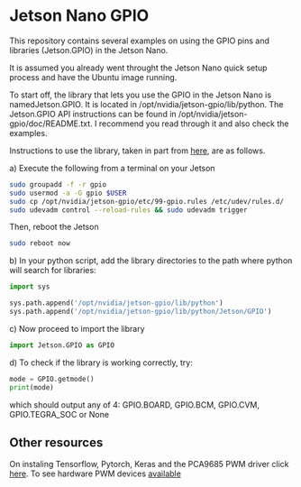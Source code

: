 # Jetson Nano GPIO

This repository contains several examples on using the GPIO pins and libraries (Jetson.GPIO) in the Jetson Nano.

It is assumed you already went throught the Jetson Nano quick setup process and have the Ubuntu image running.

To start off, the library that lets you use the GPIO in the Jetson Nano is namedJetson.GPIO. It is located in /opt/nvidia/jetson-gpio/lib/python. The Jetson.GPIO API instructions can be found in /opt/nvidia/jetson-gpio/doc/README.txt. I recommend you read through it and also check the examples.

Instructions to use the library, taken in part from [here](https://github.com/NVIDIA-AI-IOT/jetbot/issues/18), are as follows.

a) Execute the following from a terminal on your Jetson

```bash
sudo groupadd -f -r gpio
sudo usermod -a -G gpio $USER
sudo cp /opt/nvidia/jetson-gpio/etc/99-gpio.rules /etc/udev/rules.d/
sudo udevadm control --reload-rules && sudo udevadm trigger
```
Then, reboot the Jetson

```bash
sudo reboot now
```

b) In your python script, add the library directories to the path where python will search for libraries:

```python
import sys

sys.path.append('/opt/nvidia/jetson-gpio/lib/python')
sys.path.append('/opt/nvidia/jetson-gpio/lib/python/Jetson/GPIO')
```

c) Now proceed to import the library

```python
import Jetson.GPIO as GPIO
```

d) To check if the library is working correctly, try:

```python
mode = GPIO.getmode()
print(mode) 
```

which should output any of 4: GPIO.BOARD, GPIO.BCM, GPIO.CVM, GPIO.TEGRA_SOC or
None



## Other resources

On instaling Tensorflow, Pytorch, Keras and the PCA9685 PWM driver click [here](https://medium.com/@feicheung2016/getting-started-with-jetson-nano-and-autonomous-donkey-car-d4f25bbd1c83).
To see hardware PWM devices [available](https://devtalk.nvidia.com/default/topic/1049655/jetson-nano/how-do-i-use-pwm-on-jetson-nano-/post/5328800/#5328800)


